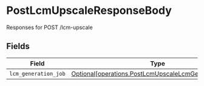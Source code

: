 # PostLcmUpscaleResponseBody

Responses for POST /lcm-upscale


## Fields

| Field                                                                                                                  | Type                                                                                                                   | Required                                                                                                               | Description                                                                                                            |
| ---------------------------------------------------------------------------------------------------------------------- | ---------------------------------------------------------------------------------------------------------------------- | ---------------------------------------------------------------------------------------------------------------------- | ---------------------------------------------------------------------------------------------------------------------- |
| `lcm_generation_job`                                                                                                   | [Optional[operations.PostLcmUpscaleLcmGenerationOutput]](../../models/operations/postlcmupscalelcmgenerationoutput.md) | :heavy_minus_sign:                                                                                                     | N/A                                                                                                                    |